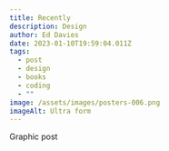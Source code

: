 ```yaml
---
title: Recently
description: Design
author: Ed Davies
date: 2023-01-10T19:59:04.011Z
tags:
  - post
  - design
  - books
  - coding
  - ""
image: /assets/images/posters-006.png
imageAlt: Ultra form
---
```

Graphic post